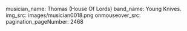 musician_name: Thomas (House Of Lords)
band_name: Young Knives.
img_src: images/musician0018.png
onmouseover_src: 
pagination_pageNumber: 2468